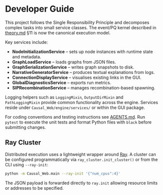 # Developer Guide

This project follows the Single Responsibility Principle and decomposes complex tasks into small service classes. The event/PQ kernel described in [theory.md](../theory.md) §11 is now the canonical execution model.

Key services include:

- **NodeInitializationService** – sets up node instances with runtime state and metadata.
- **GraphLoadService** – loads graphs from JSON files.
- **GraphSerializationService** – writes graph snapshots to disk.
- **NarrativeGeneratorService** – produces textual explanations from logs.
- **ConnectionDisplayService** – visualises existing links in the GUI.
- **GlobalDiagnosticsService** – exports run metrics.
- **SIPRecombinationService** – manages recombination-based spawning.

Logging helpers such as `LoggingMixin`, `OutputDirMixin` and `PathLoggingMixin` provide common functionality across the engine. Services reside under `Causal_Web/engine/services/` or within the GUI package.

For coding conventions and testing instructions see [AGENTS.md](../AGENTS.md). Run `pytest` to execute the unit tests and format Python files with `black` before submitting changes.

## Ray Cluster

Distributed execution uses a lightweight wrapper around [Ray](https://www.ray.io). A cluster can be configured programmatically via `ray_cluster.init_cluster()` or from the CLI using `--ray-init`:

```bash
python -m Causal_Web.main --ray-init '{"num_cpus":4}'
```

The JSON payload is forwarded directly to `ray.init` allowing resource limits or addresses to be specified.
